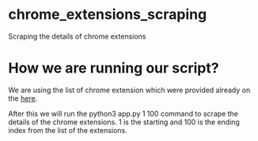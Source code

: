 # chrome_extensions_scraping
Scraping the details of chrome extensions


# How we are running our script?
We are using the list of chrome extension which were provided already on the 
[here](https://raw.githubusercontent.com/DebugBear/chrome-extension-list/master/extensions-2021.json).

After this we will run the 
    python3 app.py 1 100
command to scrape the details of the chrome extensions.
1 is the starting and 100 is the ending index from the list of the extensions.
